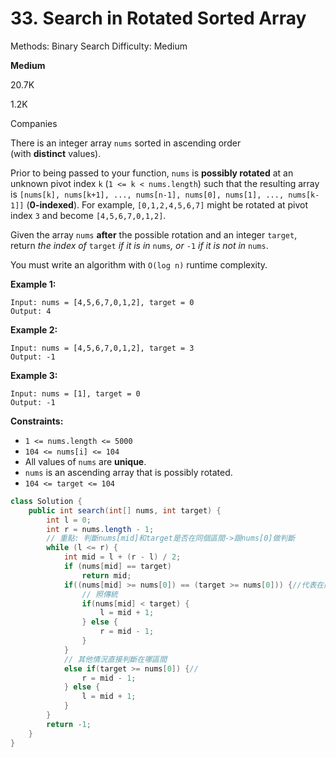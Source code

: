 # 33. Search in Rotated Sorted Array

Methods: Binary Search
Difficulty: Medium

**Medium**

20.7K

1.2K

Companies

There is an integer array `nums` sorted in ascending order (with **distinct** values).

Prior to being passed to your function, `nums` is **possibly rotated** at an unknown pivot index `k` (`1 <= k < nums.length`) such that the resulting array is `[nums[k], nums[k+1], ..., nums[n-1], nums[0], nums[1], ..., nums[k-1]]` (**0-indexed**). For example, `[0,1,2,4,5,6,7]` might be rotated at pivot index `3` and become `[4,5,6,7,0,1,2]`.

Given the array `nums` **after** the possible rotation and an integer `target`, return *the index of* `target` *if it is in* `nums`*, or* `-1` *if it is not in* `nums`.

You must write an algorithm with `O(log n)` runtime complexity.

**Example 1:**

```
Input: nums = [4,5,6,7,0,1,2], target = 0
Output: 4

```

**Example 2:**

```
Input: nums = [4,5,6,7,0,1,2], target = 3
Output: -1

```

**Example 3:**

```
Input: nums = [1], target = 0
Output: -1

```

**Constraints:**

- `1 <= nums.length <= 5000`
- `104 <= nums[i] <= 104`
- All values of `nums` are **unique**.
- `nums` is an ascending array that is possibly rotated.
- `104 <= target <= 104`

```java
class Solution {
    public int search(int[] nums, int target) {
        int l = 0;
        int r = nums.length - 1;
        // 重點: 判斷nums[mid]和target是否在同個區間->跟nums[0]做判斷
        while (l <= r) {
            int mid = l + (r - l) / 2;
            if (nums[mid] == target)
                return mid;
            if((nums[mid] >= nums[0]) == (target >= nums[0])) {//代表在同一區間
                // 照傳統
                if(nums[mid] < target) {
                    l = mid + 1;
                } else {
                    r = mid - 1;
                }
            }
            // 其他情況直接判斷在哪區間
            else if(target >= nums[0]) {//
                r = mid - 1;
            } else {
                l = mid + 1;
            }
        }
        return -1;
    }
}
```